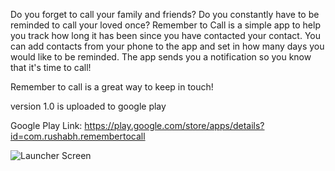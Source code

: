 Do you forget to call your family and friends? Do you constantly have to be reminded to call your loved once?
Remember to Call is a simple app to help you track how long it has been since you have contacted your contact. 
You can add contacts from your phone to the app and set in how many days you would like to be reminded. The app sends you a notification so you know that it's time to call!

Remember to call is a great way to keep in touch!

version 1.0 is uploaded to google play

Google Play Link: https://play.google.com/store/apps/details?id=com.rushabh.remembertocall

![Launcher Screen](https://raw.github.com/padaliarushabh/remembertocall/master/public/main.png)
